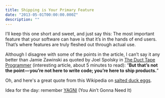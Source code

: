```yaml
---
title: Shipping is Your Primary Feature
date: "2013-05-01T00:00:00.000Z"
description: ""
---
```


I’ll keep this one short and sweet, and just say this: The most important feature that your software can have is that it’s in the hands of end users. That’s where features are truly fleshed out through actual use.

Although I disagree with some of the points in the article, I can’t say it any better than Jamie Zawinski as quoted by Joel Spolsky in [The Duct Tape Programmer](http://www.joelonsoftware.com/items/2009/09/23.html) (interesting article, about 5 minutes to read): “**But that’s not the point — you’re not here to write code; you’re here to ship products.**”

Oh, and here's a great quote from this Wikipedia on
[salted duck eggs](http://en.wikipedia.org/wiki/Salted_duck_egg).

Idea for the day: remember [YAGNI](http://en.wikipedia.org/wiki/You_ain%27t_gonna_need_it) (You Ain’t Gonna Need It)
